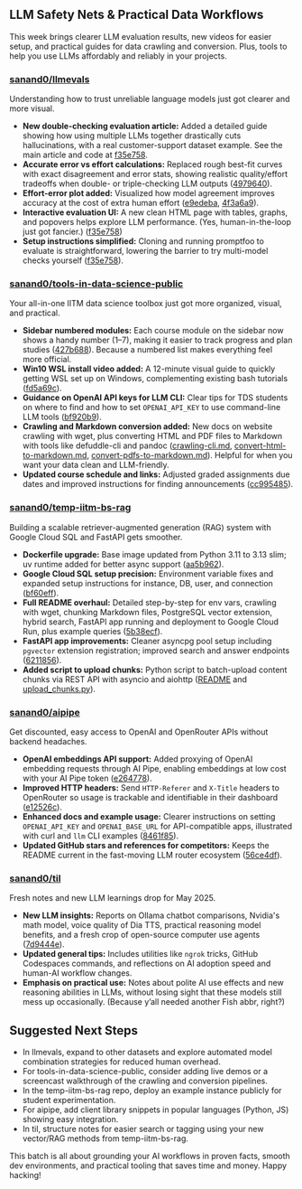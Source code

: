 ## LLM Safety Nets & Practical Data Workflows

This week brings clearer LLM evaluation results, new videos for easier setup, and practical guides for data crawling and conversion. Plus, tools to help you use LLMs affordably and reliably in your projects.

### [sanand0/llmevals](https://github.com/sanand0/llmevals)

Understanding how to trust unreliable language models just got clearer and more visual.

- **New double-checking evaluation article:** Added a detailed guide showing how using multiple LLMs together drastically cuts hallucinations, with a real customer-support dataset example. See the main article and code at [f35e758](https://github.com/sanand0/llmevals/commit/f35e758).
- **Accurate error vs effort calculations:** Replaced rough best-fit curves with exact disagreement and error stats, showing realistic quality/effort tradeoffs when double- or triple-checking LLM outputs ([4979640](https://github.com/sanand0/llmevals/commit/4979640710ed2636a10b746ea9e92a895de3842c)).
- **Effort-error plot added:** Visualized how model agreement improves accuracy at the cost of extra human effort ([e9edeba](https://github.com/sanand0/llmevals/commit/e9edebaf1e079c7401fa5b2a0f51b01003119945), [4f3a6a9](https://github.com/sanand0/llmevals/commit/4f3a6a9b8de06f8ce78805e25b5d09c627f53326)).
- **Interactive evaluation UI:** A new clean HTML page with tables, graphs, and popovers helps explore LLM performance. (Yes, human-in-the-loop just got fancier.) ([f35e758](https://github.com/sanand0/llmevals/commit/f35e758))
- **Setup instructions simplified:** Cloning and running promptfoo to evaluate is straightforward, lowering the barrier to try multi-model checks yourself ([f35e758](https://github.com/sanand0/llmevals/commit/f35e758)).

### [sanand0/tools-in-data-science-public](https://github.com/sanand0/tools-in-data-science-public)

Your all-in-one IITM data science toolbox just got more organized, visual, and practical.

- **Sidebar numbered modules:** Each course module on the sidebar now shows a handy number (1–7), making it easier to track progress and plan studies ([427b688](https://github.com/sanand0/tools-in-data-science-public/commit/427b6882eb8fca72f192fc6f6e245f586e3bb555)). Because a numbered list makes everything feel more official.
- **Win10 WSL install video added:** A 12-minute visual guide to quickly getting WSL set up on Windows, complementing existing bash tutorials ([fd5a69c](https://github.com/sanand0/tools-in-data-science-public/commit/fd5a69ca9efd2dbccf0d63d7241471d8343727a9)).
- **Guidance on OpenAI API keys for LLM CLI:** Clear tips for TDS students on where to find and how to set `OPENAI_API_KEY` to use command-line LLM tools ([bf920b9](https://github.com/sanand0/tools-in-data-science-public/commit/bf920b9a1bb19d3d85ccd07ca83bdd19377273fc)).
- **Crawling and Markdown conversion added:** New docs on website crawling with wget, plus converting HTML and PDF files to Markdown with tools like defuddle-cli and pandoc ([crawling-cli.md](https://github.com/sanand0/tools-in-data-science-public/blob/HEAD/crawling-cli.md), [convert-html-to-markdown.md](https://github.com/sanand0/tools-in-data-science-public/blob/HEAD/convert-html-to-markdown.md), [convert-pdfs-to-markdown.md](https://github.com/sanand0/tools-in-data-science-public/blob/HEAD/convert-pdfs-to-markdown.md)). Helpful for when you want your data clean and LLM-friendly.
- **Updated course schedule and links:** Adjusted graded assignments due dates and improved instructions for finding announcements ([cc995485](https://github.com/sanand0/tools-in-data-science-public/commit/cc9954859f0ad1ab2fcdbd5337bbfe02de5888dd)).

### [sanand0/temp-iitm-bs-rag](https://github.com/sanand0/temp-iitm-bs-rag)

Building a scalable retriever-augmented generation (RAG) system with Google Cloud SQL and FastAPI gets smoother.

- **Dockerfile upgrade:** Base image updated from Python 3.11 to 3.13 slim; uv runtime added for better async support ([aa5b962](https://github.com/sanand0/temp-iitm-bs-rag/commit/aa5b962b44322dd6a25c7904664c6311894f3652)).
- **Google Cloud SQL setup precision:** Environment variable fixes and expanded setup instructions for instance, DB, user, and connection ([bf60eff](https://github.com/sanand0/temp-iitm-bs-rag/commit/bf60efff46f552e44c742d522cb3e4c607c5f1a8)).
- **Full README overhaul:** Detailed step-by-step for env vars, crawling with wget, chunking Markdown files, PostgreSQL vector extension, hybrid search, FastAPI app running and deployment to Google Cloud Run, plus example queries ([5b38ecf](https://github.com/sanand0/temp-iitm-bs-rag/commit/5b38ecf7a11a43d0445ef7dd9b7e6126bb76477e)).
- **FastAPI app improvements:** Cleaner asyncpg pool setup including `pgvector` extension registration; improved search and answer endpoints ([6211856](https://github.com/sanand0/temp-iitm-bs-rag/commit/6211856a06d956f1103299dd3b60c2bc4dac5d9e)).
- **Added script to upload chunks:** Python script to batch-upload content chunks via REST API with asyncio and aiohttp ([README](https://github.com/sanand0/temp-iitm-bs-rag) and [upload_chunks.py](https://github.com/sanand0/temp-iitm-bs-rag/blob/main/upload_chunks.py)).

### [sanand0/aipipe](https://github.com/sanand0/aipipe)

Get discounted, easy access to OpenAI and OpenRouter APIs without backend headaches.

- **OpenAI embeddings API support:** Added proxying of OpenAI embedding requests through AI Pipe, enabling embeddings at low cost with your AI Pipe token ([e264778](https://github.com/sanand0/aipipe/commit/e2647783bf5ad92958a408003a475282d97ba2d6)).
- **Improved HTTP headers:** Send `HTTP-Referer` and `X-Title` headers to OpenRouter so usage is trackable and identifiable in their dashboard ([e12526c](https://github.com/sanand0/aipipe/commit/e12526c7f3314c9223b3b7c0b9974ec4f55bd3e0)).
- **Enhanced docs and example usage:** Clearer instructions on setting `OPENAI_API_KEY` and `OPENAI_BASE_URL` for API-compatible apps, illustrated with curl and `llm` CLI examples ([8461f85](https://github.com/sanand0/aipipe/commit/8461f85c6f22b1fa58e17c796c8da7a8f0f8d7ac)).
- **Updated GitHub stars and references for competitors:** Keeps the README current in the fast-moving LLM router ecosystem ([56ce4df](https://github.com/sanand0/aipipe/commit/56ce4dfdd196c0b60fb71dc42fbc74403840ca81)).

### [sanand0/til](https://github.com/sanand0/til)

Fresh notes and new LLM learnings drop for May 2025.

- **New LLM insights:** Reports on Ollama chatbot comparisons, Nvidia's math model, voice quality of Dia TTS, practical reasoning model benefits, and a fresh crop of open-source computer use agents ([7d9444e](https://github.com/sanand0/til/commit/7d9444e24f479b2f3d5d7ce03f73c0410246402c)).
- **Updated general tips:** Includes utilities like `ngrok` tricks, GitHub Codespaces commands, and reflections on AI adoption speed and human-AI workflow changes.
- **Emphasis on practical use:** Notes about polite AI use effects and new reasoning abilities in LLMs, without losing sight that these models still mess up occasionally. (Because y’all needed another Fish abbr, right?)

## Suggested Next Steps

- In llmevals, expand to other datasets and explore automated model combination strategies for reduced human overhead.
- For tools-in-data-science-public, consider adding live demos or a screencast walkthrough of the crawling and conversion pipelines.
- In the temp-iitm-bs-rag repo, deploy an example instance publicly for student experimentation.
- For aipipe, add client library snippets in popular languages (Python, JS) showing easy integration.
- In til, structure notes for easier search or tagging using your new vector/RAG methods from temp-iitm-bs-rag.

This batch is all about grounding your AI workflows in proven facts, smooth dev environments, and practical tooling that saves time and money. Happy hacking!
